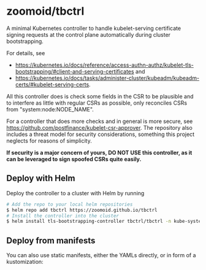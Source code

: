 # zoomoid/tbctrl

A minimal Kubernetes controller to handle kubelet-serving certificate signing requests at the control plane
automatically during cluster bootstrapping.

For details, see

- <https://kubernetes.io/docs/reference/access-authn-authz/kubelet-tls-bootstrapping/#client-and-serving-certificates> and
- <https://kubernetes.io/docs/tasks/administer-cluster/kubeadm/kubeadm-certs/#kubelet-serving-certs>.

All this controller does is check some fields in the CSR to be plausible and to interfere as little
with regular CSRs as possible, only reconciles CSRs from "system:node:NODE_NAME".

For a controller that does more checks and in general is more secure, see <https://github.com/postfinance/kubelet-csr-approver>. The repository also includes a threat model for security considerations, something
this project neglects for reasons of simplicity.

**If security is a major concern of yours, DO NOT USE this controller, as it can be leveraged to sign spoofed CSRs quite easily.**

## Deploy with Helm

Deploy the controller to a cluster with Helm by running

```bash
# Add the repo to your local helm repositories
$ helm repo add tbctrl https://zoomoid.github.io/tbctrl
# Install the controller into the cluster
$ helm install tls-bootstrapping-controller tbctrl/tbctrl -n kube-system
```

## Deploy from manifests

You can also use static manifests, either the YAMLs directly, or in form of a kustomization:

